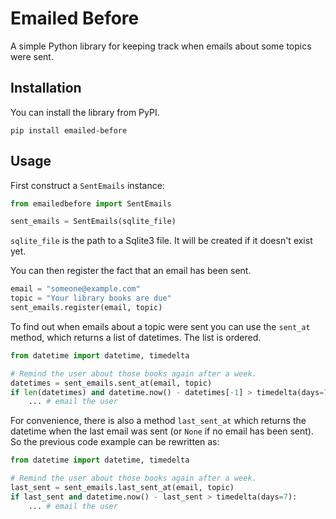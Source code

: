 # Emailed Before

A simple Python library for keeping track when emails about some topics were sent.

## Installation

You can install the library from PyPI.


```shell script
pip install emailed-before
```

## Usage

First construct a `SentEmails` instance:

```python
from emailedbefore import SentEmails

sent_emails = SentEmails(sqlite_file)
```

`sqlite_file` is the path to a Sqlite3 file. It will be created if it doesn't exist yet.

You can then register the fact that an email has been sent.

```python
email = "someone@example.com"
topic = "Your library books are due"
sent_emails.register(email, topic)
```

To find out when emails about a topic were sent you can use the `sent_at` method, which returns a list of datetimes. The list is ordered.

```python
from datetime import datetime, timedelta

# Remind the user about those books again after a week.
datetimes = sent_emails.sent_at(email, topic)
if len(datetimes) and datetime.now() - datetimes[-1] > timedelta(days=7):
    ... # email the user
```

For convenience, there is also a method `last_sent_at` which returns the datetime when the last email was sent (or `None` if no email has been sent). So the previous code example can be rewritten as:

```python
from datetime import datetime, timedelta

# Remind the user about those books again after a week.
last_sent = sent_emails.last_sent_at(email, topic)
if last_sent and datetime.now() - last_sent > timedelta(days=7):
    ... # email the user
```
